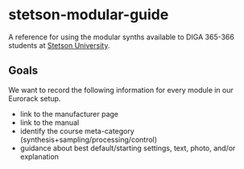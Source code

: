 # stetson-modular-guide
A reference for using the modular synths available to DIGA 365-366 students at [Stetson University](https://www.stetson.edu/).

## Goals

We want to record the following information for every module in our Eurorack setup. 

- link to the manufacturer page
- link to the manual
- identify the course meta-category (synthesis+sampling/processing/control)
- guidance about best default/starting settings, text, photo, and/or explanation
